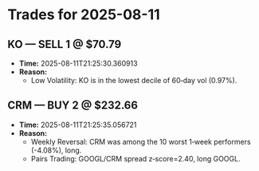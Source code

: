 # Trades for 2025-08-11

## KO — SELL 1 @ $70.79
- **Time:** 2025-08-11T21:25:30.360913
- **Reason:**
  - Low Volatility: KO is in the lowest decile of 60‑day vol (0.97%).

## CRM — BUY 2 @ $232.66
- **Time:** 2025-08-11T21:25:35.056721
- **Reason:**
  - Weekly Reversal: CRM was among the 10 worst 1‑week performers (-4.08%), long.
  - Pairs Trading: GOOGL/CRM spread z‑score=2.40, long GOOGL.

